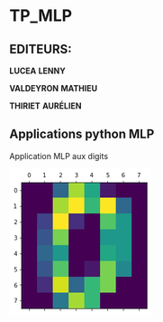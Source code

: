 # TP_MLP
## EDITEURS:

**LUCEA** **LENNY**

**VALDEYRON** **MATHIEU**

**THIRIET** **AURÉLIEN**

## Applications python MLP


Application MLP aux digits

<img src="https://github.com/lucea97217/TP_MLP/blob/main/zero.png" >


